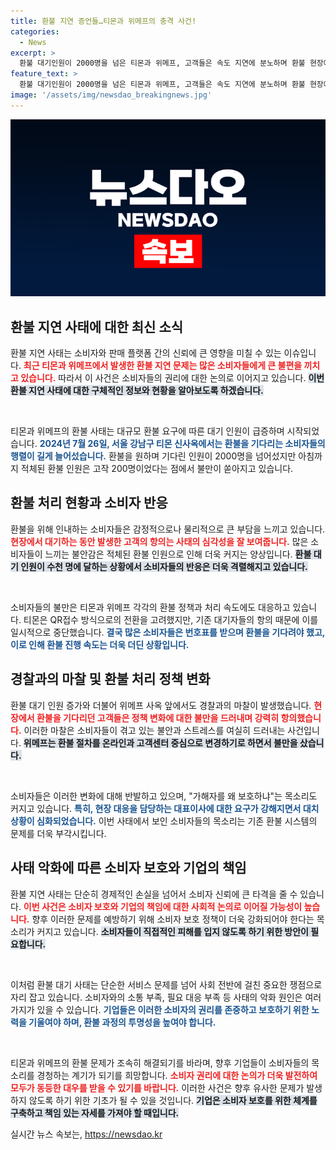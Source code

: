 ```yaml
---
title: 환불 지연 증언들…티몬과 위메프의 충격 사건!
categories:
  - News
excerpt: >
  환불 대기인원이 2000명을 넘은 티몬과 위메프, 고객들은 속도 지연에 분노하며 환불 현장에서 항의 시위 중! 가해자를 왜 지키냐는 강한 항의 목소리 속에 사태는 더욱 심각해지고 있다.
feature_text: >
  환불 대기인원이 2000명을 넘은 티몬과 위메프, 고객들은 속도 지연에 분노하며 환불 현장에서 항의 시위 중! 가해자를 왜 지키냐는 강한 항의 목소리 속에 사태는 더욱 심각해지고 있다.
image: '/assets/img/newsdao_breakingnews.jpg'
---
```


<p><img src="/assets/img/newsdao_breakingnews.jpg" alt="pcversion 속보" /></p>

<h2 data-ke-size="size26">환불 지연 사태에 대한 최신 소식</h2>

<p data-ke-size="size16">환불 지연 사태는 소비자와 판매 플랫폼 간의 신뢰에 큰 영향을 미칠 수 있는 이슈입니다. <b><span style="color: #ee2323;">최근 티몬과 위메프에서 발생한 환불 지연 문제는 많은 소비자들에게 큰 불편을 끼치고 있습니다.</span></b> 따라서 이 사건은 소비자들의 권리에 대한 논의로 이어지고 있습니다. <b><span style="background-color: #21538527;">이번 환불 지연 사태에 대한 구체적인 정보와 현황을 알아보도록 하겠습니다.</span></b></p>

<p data-ke-size="size16">&nbsp;</p>

<p>티몬과 위메프의 환불 사태는 대규모 환불 요구에 따른 대기 인원이 급증하며 시작되었습니다. <b><span style="color: #1a5490;">2024년 7월 26일, 서울 강남구 티몬 신사옥에서는 환불을 기다리는 소비자들의 행렬이 길게 늘어섰습니다.</span></b> 환불을 원하며 기다린 인원이 2000명을 넘어섰지만 아침까지 적체된 환불 인원은 고작 200명이었다는 점에서 불만이 쏟아지고 있습니다.</p>

<h2 data-ke-size="size26">환불 처리 현황과 소비자 반응</h2>

<p data-ke-size="size16">환불을 위해 인내하는 소비자들은 감정적으로나 물리적으로 큰 부담을 느끼고 있습니다. <b><span style="color: #ee2323;">현장에서 대기하는 동안 발생한 고객의 항의는 사태의 심각성을 잘 보여줍니다.</span></b> 많은 소비자들이 느끼는 불안감은 적체된 환불 인원으로 인해 더욱 커지는 양상입니다. <b><span style="background-color: #21538527;">환불 대기 인원이 수천 명에 달하는 상황에서 소비자들의 반응은 더욱 격렬해지고 있습니다.</span></b></p>

<p data-ke-size="size16">&nbsp;</p>

<p>소비자들의 불만은 티몬과 위메프 각각의 환불 정책과 처리 속도에도 대응하고 있습니다. 티몬은 QR접수 방식으로의 전환을 고려했지만, 기존 대기자들의 항의 때문에 이를 일시적으로 중단했습니다. <b><span style="color: #1a5490;">결국 많은 소비자들은 번호표를 받으며 환불을 기다려야 했고, 이로 인해 환불 진행 속도는 더욱 더딘 상황입니다.</span></b></p>

<h2 data-ke-size="size26">경찰과의 마찰 및 환불 처리 정책 변화</h2>

<p data-ke-size="size16">환불 대기 인원 증가와 더불어 위메프 사옥 앞에서도 경찰과의 마찰이 발생했습니다. <b><span style="color: #ee2323;">현장에서 환불을 기다리던 고객들은 정책 변화에 대한 불만을 드러내며 강력히 항의했습니다.</span></b> 이러한 마찰은 소비자들이 겪고 있는 불안과 스트레스를 여실히 드러내는 사건입니다. <b><span style="background-color: #21538527;">위메프는 환불 절차를 온라인과 고객센터 중심으로 변경하기로 하면서 불만을 샀습니다.</span></b></p>

<p data-ke-size="size16">&nbsp;</p>

<p>소비자들은 이러한 변화에 대해 반발하고 있으며, "가해자를 왜 보호하냐"는 목소리도 커지고 있습니다. <b><span style="color: #1a5490;">특히, 현장 대응을 담당하는 대표이사에 대한 요구가 강해지면서 대치 상황이 심화되었습니다.</span></b> 이번 사태에서 보인 소비자들의 목소리는 기존 환불 시스템의 문제를 더욱 부각시킵니다.</p>

<h2 data-ke-size="size26">사태 악화에 따른 소비자 보호와 기업의 책임</h2>

<p data-ke-size="size16">환불 지연 사태는 단순히 경제적인 손실을 넘어서 소비자 신뢰에 큰 타격을 줄 수 있습니다. <b><span style="color: #ee2323;">이번 사건은 소비자 보호와 기업의 책임에 대한 사회적 논의로 이어질 가능성이 높습니다.</span></b> 향후 이러한 문제를 예방하기 위해 소비자 보호 정책이 더욱 강화되어야 한다는 목소리가 커지고 있습니다. <b><span style="background-color: #21538527;">소비자들이 직접적인 피해를 입지 않도록 하기 위한 방안이 필요합니다.</span></b></p>

<p data-ke-size="size16">&nbsp;</p>

<p>이처럼 환불 대기 사태는 단순한 서비스 문제를 넘어 사회 전반에 걸친 중요한 쟁점으로 자리 잡고 있습니다. 소비자와의 소통 부족, 필요 대응 부족 등 사태의 악화 원인은 여러 가지가 있을 수 있습니다. <b><span style="color: #1a5490;">기업들은 이러한 소비자의 권리를 존중하고 보호하기 위한 노력을 기울여야 하며, 환불 과정의 투명성을 높여야 합니다.</span></b></p>

<p data-ke-size="size16">&nbsp;</p>

<p>티몬과 위메프의 환불 문제가 조속히 해결되기를 바라며, 향후 기업들이 소비자들의 목소리를 경청하는 계기가 되기를 희망합니다. <b><span style="color: #ee2323;">소비자 권리에 대한 논의가 더욱 발전하여 모두가 동등한 대우를 받을 수 있기를 바랍니다.</span></b> 이러한 사건은 향후 유사한 문제가 발생하지 않도록 하기 위한 기초가 될 수 있을 것입니다. <b><span style="background-color: #21538527;">기업은 소비자 보호를 위한 체계를 구축하고 책임 있는 자세를 가져야 할 때입니다.</span></b></p>
실시간 뉴스 속보는, <a href="https://newsdao.kr" rel="dofollow">https://newsdao.kr</a>


